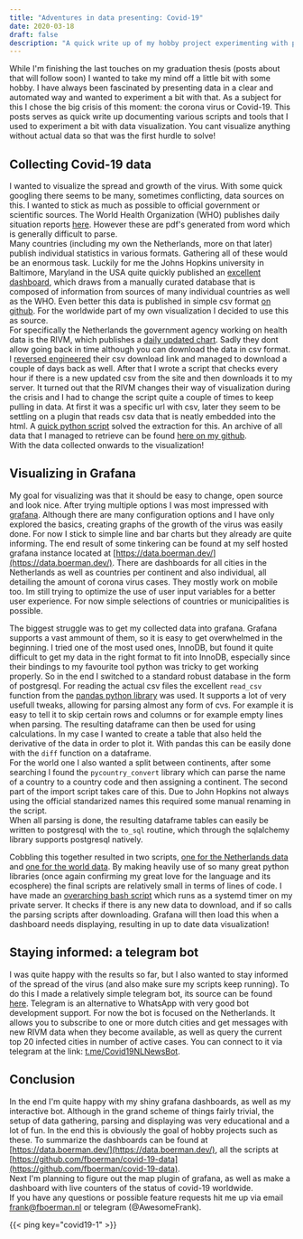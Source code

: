 ```yaml
---
title: "Adventures in data presenting: Covid-19"
date: 2020-03-18
draft: false
description: "A quick write up of my hobby project experimenting with parsing and presenting some data on the corona virus"
---
```

While I'm finishing the last touches on my graduation thesis (posts about that will follow soon) I wanted to take my mind off a little bit with some hobby. I have always been fascinated by presenting data in a clear and automated way and wanted to experiment a bit with that. As a subject for this I chose the big crisis of this moment: the corona virus or Covid-19. This posts serves as quick write up documenting various scripts and tools that I used to experiment a bit with data visualization. You cant visualize anything without actual data so that was the first hurdle to solve!

## Collecting Covid-19 data
I wanted to visualize the spread and growth of the virus. With some quick googling there seems to be many, sometimes conflicting, data sources on this. I wanted to stick as much as possible to official government or scientific sources. The World Health Organization (WHO) publishes daily situation reports [here](https://www.who.int/emergencies/diseases/novel-coronavirus-2019/situation-reports). However these are pdf's generated from word which is generally difficult to parse.  
Many countries (including my own the Netherlands, more on that later) publish individual statistics in various formats. Gathering all of these would be an enormous task. Luckily for me the Johns Hopkins university in Baltimore, Maryland in the USA quite quickly published an [excellent dashboard](https://www.arcgis.com/apps/opsdashboard/index.html#/bda7594740fd40299423467b48e9ecf6), which draws from a manually curated database that is composed of information from sources of many individual countries as well as the WHO. Even better this data is published in simple csv format [on github](https://github.com/CSSEGISandData/COVID-19). For the worldwide part of my own visualization I decided to use this as source.  
For specifically the Netherlands the government agency working on health data is the RIVM, which publishes a [daily updated chart](https://www.rivm.nl/coronavirus-kaart-van-nederland-per-gemeente). Sadly they dont allow going back in time although you can download the data in csv format. I [reversed engineered](https://github.com/fboerman/covid-19-data/blob/master/download_old_rivm.py) their csv download link and managed to download a couple of days back as well. After that I wrote a script that checks every hour if there is a new updated csv from the site and then downloads it to my server. It turned out that the RIVM changes their way of visualization during the crisis and I had to change the script quite a couple of times to keep pulling in data. At first it was a specific url with csv, later they seem to be settling on a plugin that reads csv data that is neatly embedded into the html. A [quick python script](https://github.com/fboerman/covid-19-data/blob/master/extract_current_csv_rivm.py) solved the extraction for this. An archive of all data that I managed to retrieve can be found [here on my github](https://github.com/fboerman/covid-19-data/tree/master/nederland/RIVM).  
With the data collected onwards to the visualization!

## Visualizing in Grafana
My goal for visualizing was that it should be easy to change, open source and look nice. After trying multiple options I was most impressed with [grafana](https://grafana.com/). Although there are many configuration options and I have only explored the basics, creating graphs of the growth of the virus was easily done. For now I stick to simple line and bar charts but they already are quite informing. The end result of some tinkering can be found at my self hosted grafana instance located at [https://data.boerman.dev/](https://data.boerman.dev/). There are dashboards for all cities in the Netherlands as well as countries per continent and also individual, all detailing the amount of corona virus cases. They mostly work on mobile too. Im still trying to optimize the use of user input variables for a better user experience. For now simple selections of countries or municipalities is possible.


The biggest struggle was to get my collected data into grafana. Grafana supports a vast ammount of them, so it is easy to get overwhelmed in the beginning. I tried one of the most used ones, InnoDB, but found it quite difficult to get my data in the right format to fit into InnoDB, especially since their bindings to my favourite tool python was tricky to get working properly. So in the end I switched to a standard robust database in the form of postgresql. For reading the actual csv files the excellent ```read_csv``` function from the [pandas python library](https://pandas.pydata.org/) was used. It supports a lot of very usefull tweaks, allowing for parsing almost any form of cvs. For example it is easy to tell it to skip certain rows and columns or for example empty lines when parsing. The resulting dataframe can then be used for using calculations. In my case I wanted to create a table that also held the derivative of the data in order to plot it. With pandas this can be easily done with the ```diff``` function on a dataframe.  
For the world one I also wanted a split between continents, after some searching I found the ```pycountry_convert``` library which can parse the name of a country to a country code and then assigning a continent. The second part of the import script takes care of this. Due to John Hopkins not always using the official standarized names this required some manual renaming in the script.  
When all parsing is done, the resulting dataframe tables can easily be written to postgresql with the ```to_sql``` routine, which through the sqlalchemy library supports postgresql natively.  

Cobbling this together resulted in two scripts, [one for the Netherlands data](https://github.com/fboerman/covid-19-data/blob/master/nederland/import.py) and [one for the world data](https://github.com/fboerman/covid-19-data/blob/master/world/import.py). By making heavily use of so many great python libraries (once again confirming my great love for the language and its ecosphere) the final scripts are relatively small in terms of lines of code. I have made an [overarching bash script](https://github.com/fboerman/covid-19-data/blob/master/update.sh) which runs as a systemd timer on my private server. It checks if there is any new data to download, and if so calls the parsing scripts after downloading. Grafana will then load this when a dashboard needs displaying, resulting in up to date data visualization!

## Staying informed: a telegram bot
I was quite happy with the results so far, but I also wanted to stay informed of the spread of the virus (and also make sure my scripts keep running). To do this I made a relatively simple telegram bot, its source can be found [here](https://github.com/fboerman/covid19bot). Telegram is an alternative to WhatsApp with very good bot development support. For now the bot is focused on the Netherlands. It allows you to subscribe to one or more dutch cities and get messages with new RIVM data when they become available, as well as query the current top 20 infected cities in number of active cases. You can connect to it via telegram at the link: [t.me/Covid19NLNewsBot](t.me/Covid19NLNewsBot).


## Conclusion
In the end I'm quite happy with my shiny grafana dashboards, as well as my interactive bot. Although in the grand scheme of things fairly trivial, the setup of data gathering, parsing and displaying was very educational and a lot of fun. In the end this is obviously the goal of hobby projects such as these. To summarize the dashboards can be found at [https://data.boerman.dev/](https://data.boerman.dev/), all the scripts at [https://github.com/fboerman/covid-19-data](https://github.com/fboerman/covid-19-data).  
Next I'm planning to figure out the map plugin of grafana, as well as make a dashboard with live counters of the status of covid-19 worldwide.  
If you have any questions or possible feature requests hit me up via email [frank@fboerman.nl](mailto:frank@fboerman.nl) or telegram (@AwesomeFrank).

{{< ping key="covid19-1" >}}
